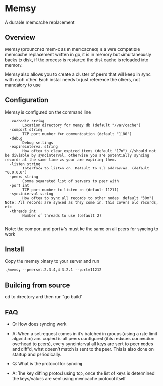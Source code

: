 # Memsy 

A durable memcache replacement


## Overview

Memsy (prouncned mem-c as in memcached) is a wire compatible memcache replacement written in go, it is in memory but simultaneously backs to disk, if the process is restarted the disk cache is reloaded into memory.

Memsy also allows you to create a cluster of peers that will keep in sync with each other.  Each install needs to just reference the others, not mandatory to use

## Configuration

Memsy is configured on the command line

```
  -cachedir string
    	Location directory for memsy db (default "/var/cache")
  -comport string
    	TCP port number for communication (default "1180")
  -debug
    	Debug settings
  -expireinterval string
    	How often to clear expired items (default "17m") //should not be divisble by syncinterval, otherwise you are potentially syncing records at the same time as your are expiring them.
  -listen string
    	Interface to listen on. Default to all addresses. (default "0.0.0.0")
  -peers string
    	Comma separated list of servers to peer with
  -port int
    	TCP port number to listen on (default 11211)
  -syncinterval string
    	How often to sync all records to other nodes (default "30m") Note: All records are synced as they come in, this covers old records, etc
  -threads int
    	Number of threads to use (default 2)
   
```
        
Note: the comport and port #'s must be the same on all peers for syncing to work

## Install

Copy the memsy binary to your server and run

```
./memsy --peers=1.2.3.4,4.3.2.1 --port=11212
```

## Building from source

cd to directory and then run "go build"

## FAQ

- Q: How does syncing work
- A: When a set request comes in it's batched in groups (using a rate limit algorithm) and copied to all peers configured (this reduces connection overhead to peers), every syncinterval all keys are sent to peer nodes and diff'd, what doesn't match is sent to the peer. This is also done on startup and periodically.

- Q: What is the protocol for syncing
- A: The key diffing protocl using tcp, once the list of keys is determined the keys/values are sent using memcache protocol itself
